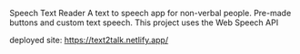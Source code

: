 Speech Text Reader
A text to speech app for non-verbal people. Pre-made buttons and custom text speech. This project uses the Web Speech API

deployed site:
https://text2talk.netlify.app/
